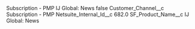 <?xml version="1.0" encoding="UTF-8"?>
<CustomMetadata xmlns="http://soap.sforce.com/2006/04/metadata" xmlns:xsi="http://www.w3.org/2001/XMLSchema-instance" xmlns:xsd="http://www.w3.org/2001/XMLSchema">
    <label>Subscription - PMP IJ Global: News</label>
    <protected>false</protected>
    <values>
        <field>Customer_Channel__c</field>
        <value xsi:type="xsd:string">Subscription - PMP</value>
    </values>
    <values>
        <field>Netsuite_Internal_Id__c</field>
        <value xsi:type="xsd:double">682.0</value>
    </values>
    <values>
        <field>SF_Product_Name__c</field>
        <value xsi:type="xsd:string">IJ Global: News</value>
    </values>
</CustomMetadata>
